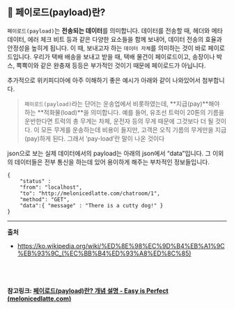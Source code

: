 ## 🚄 페이로드(payload)란?

`페이로드(payload)`는 **전송되는 데이터**를 의미합니다. 데이터를 전송할 때, 헤더와 메타데이터, 에러 체크 비트 등과 같은 다양한 요소들을 함께 보내어, 데이터 전송의 효율과 안정성을 높히게 됩니다. 이 때, 보내고자 하는 `데이터 자체`를 의미하는 것이 바로 페이로드입니다. 우리가 택배 배송을 보내고 받을 때, 택배 물건이 페이로드이고, 송장이나 박스, 뾱뾱이와 같은 완충재 등등은 부가적인 것이기 때문에 페이로드가 아닙니다.

추가적으로 위키피디아에 아주 이해하기 좋은 예시가 아래와 같이 나와있어서 첨부합니다.

> `페이로드(payload)`라는 단어는 운송업에서 비롯하였는데, **지급(pay)**해야 하는 **적화물(load)**을 의미합니다. 예를 들어, 유조선 트럭이 20톤의 기름을 운반한다면 트럭의 총 무게는 차체, 운전자 등의 무게 때문에 그것보다 더 될 것이다. 이 모든 무게를 운송하는데 비용이 들지만, 고객은 오직 기름의 무게만을 지급(pay)하게 된다. 그래서 ‘pay-load’란 말이 나온 것이다

json으로 보는 실제 데이터에서의 payload는 아래의 json에서 “data”입니다. 그 이외의 데이터들은 전부 통신을 하는데 있어 용이하게 해주는 부차적인 정보들입니다.

```
{
	"status" : 
	"from": "localhost",
	"to": "http://melonicedlatte.com/chatroom/1",
	"method": "GET",
	"data":{ "message" : "There is a cutty dog!" }
}
```

------

**출처**

- https://ko.wikipedia.org/wiki/%ED%8E%98%EC%9D%B4%EB%A1%9C%EB%93%9C_(%EC%BB%B4%ED%93%A8%ED%8C%85)



<br>

<br>

#### 참고링크: [페이로드(payload)란? 개념 설명 - Easy is Perfect (melonicedlatte.com)](https://melonicedlatte.com/web/2020/01/14/205200.html)

<br>

